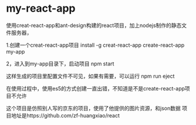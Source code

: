 # my-react-app
使用creat-react-app和ant-design构建的react项目，加上nodejs制作的静态文件服务器，

1.创建一个creat-react-app项目
install -g creat-react-app
create-react-app my-app

2，进入到my-app目录下，启动项目
npm start

这样生成的项目里配置文件不可见，如果有需要，可以运行
npm run eject

在使用过程中，使用es5的方式创建一直出错，不知道是不是create-react-app项目不允许

这个项目是仿照别人写的京东的项目，使用了他提供的图片资源，和json数据
项目地址是https://github.com/zf-huangxiao/react

